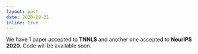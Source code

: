 ```yaml
---
layout: post
date: 2020-09-21
inline: true
---
```

We have 1 paper accepted to <strong>TNNLS</strong> and another one accepted to <strong>NeurIPS 2020</strong>. Code will be available soon.